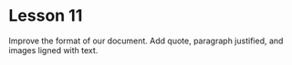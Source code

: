 # Lesson 11

Improve the format of our document.
Add quote, paragraph justified, and images ligned with text.
